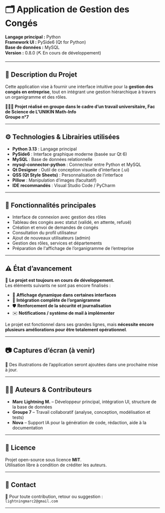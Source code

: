 # 🗂️ Application de Gestion des Congés

**Langage principal :** Python  
**Framework UI :** PySide6 (Qt for Python)  
**Base de données :** MySQL  
**Version :** 0.8.0 (⛏️ En cours de développement)

---

## 📌 Description du Projet

Cette application vise à fournir une interface intuitive pour la **gestion des congés en entreprise**, tout en intégrant une gestion hiérarchique à travers un organigramme et des rôles.

🧑‍🤝‍🧑 **Projet réalisé en groupe dans le cadre d’un travail universitaire, Fac de Science de L'UNIKIN Math-Info**  
**Groupe n°7**

---

## ⚙️ Technologies & Librairies utilisées

- **Python 3.13** : Langage principal
- **PySide6** : Interface graphique moderne (basée sur Qt 6)
- **MySQL** : Base de données relationnelle
- **mysql-connector-python** : Connecteur entre Python et MySQL
- **Qt Designer** : Outil de conception visuelle d’interface (.ui)
- **QSS (Qt Style Sheets)** : Personnalisation de l’interface
- **Pillow** : Manipulation d’images (facultatif)
- **IDE recommandés** : Visual Studio Code / PyCharm

---

## 🧪 Fonctionnalités principales

- Interface de connexion avec gestion des rôles
- Tableau des congés avec statut (validé, en attente, refusé)
- Création et envoi de demandes de congés
- Consultation du profil utilisateur
- Ajout de nouveaux utilisateurs (admin)
- Gestion des rôles, services et départements
- Préparation de l'affichage de l’organigramme de l’entreprise

---

## ⚠️ État d’avancement

🚧 **Le projet est toujours en cours de développement.**  
Les éléments suivants ne sont pas encore finalisés :

- 🎯 **Affichage dynamique dans certaines interfaces**
- 🧩 **Intégration complète de l’organigramme**
- 🛡️ **Renforcement de la sécurité et journalisation**
- ✉️ **Notifications / système de mail à implémenter**

Le projet est fonctionnel dans ses grandes lignes, mais **nécessite encore plusieurs améliorations pour être totalement opérationnel**.

---

## 📷 Captures d’écran (à venir)

📌 Des illustrations de l’application seront ajoutées dans une prochaine mise à jour.

---

## 🧑‍💻 Auteurs & Contributeurs

- **Marc Lightning M.** – Développeur principal, intégration UI, structure de la base de données  
- **Groupe 7** – Travail collaboratif (analyse, conception, modélisation et tests)  
- **Nova** – Support IA pour la génération de code, rédaction, aide à la documentation

---

## 📝 Licence

Projet open-source sous licence **MIT**.  
Utilisation libre à condition de créditer les auteurs.

---

## 📩 Contact

📧 Pour toute contribution, retour ou suggestion :  
`lightningmarc2@gmail.com`

---

